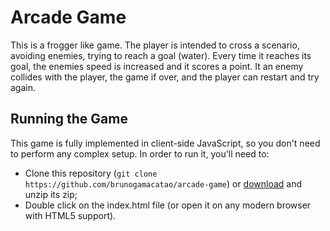 # Arcade Game

This is a frogger like game. The player is intended to cross a scenario, avoiding enemies, trying to reach a goal (water). Every time it reaches its goal, the enemies speed is increased and it scores a point. It an enemy collides with the player, the game if over, and the player can restart and try again.

## Running the Game

This game is fully implemented in client-side JavaScript, so you don't need to perform any complex setup. In order to run it, you'll need to:

* Clone this repository (`git clone https://github.com/brunogamacatao/arcade-game`) or [download](https://github.com/brunogamacatao/arcade-game/archive/master.zip) and unzip its zip;
* Double click on the index.html file (or open it on any modern browser with HTML5 support).
